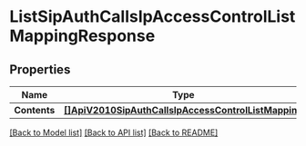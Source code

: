 # ListSipAuthCallsIpAccessControlListMappingResponse

## Properties

Name | Type | Description | Notes
------------ | ------------- | ------------- | -------------
**Contents** | [**[]ApiV2010SipAuthCallsIpAccessControlListMapping**](ApiV2010SipAuthCallsIpAccessControlListMapping.md) |  |[optional] 

[[Back to Model list]](../README.md#documentation-for-models) [[Back to API list]](../README.md#documentation-for-api-endpoints) [[Back to README]](../README.md)


